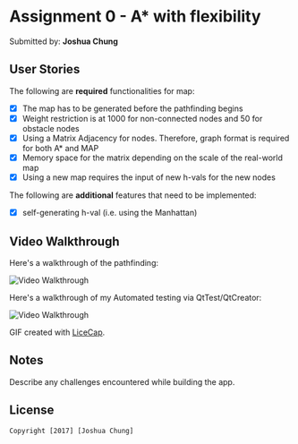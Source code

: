 # Assignment 0 - A* with flexibility

Submitted by: **Joshua Chung**
## User Stories

The following are **required** functionalities for map:
* [x] The map has to be generated before the pathfinding begins
* [x] Weight restriction is at 1000 for non-connected nodes and 50 for obstacle nodes
* [x] Using a Matrix Adjacency for nodes. Therefore, graph format is required for both A* and MAP
* [x] Memory space for the matrix depending on the scale of the real-world map
* [x] Using a new map requires the input of new h-vals for the new nodes

The following are **additional** features that need to be implemented:
* [x] self-generating h-val (i.e. using the Manhattan)


## Video Walkthrough

Here's a walkthrough of the pathfinding:

<img src='https://i.imgur.com/2Cww1hR.gif' title='Video Walkthrough' width='' alt='Video Walkthrough' />

Here's a walkthrough of my Automated testing via QtTest/QtCreator:

<img src='https://i.imgur.com/EoNGQpj.gif' title='Video Walkthrough' width='' alt='Video Walkthrough' />

GIF created with [LiceCap](http://www.cockos.com/licecap/).

## Notes

Describe any challenges encountered while building the app.

## License

    Copyright [2017] [Joshua Chung]
